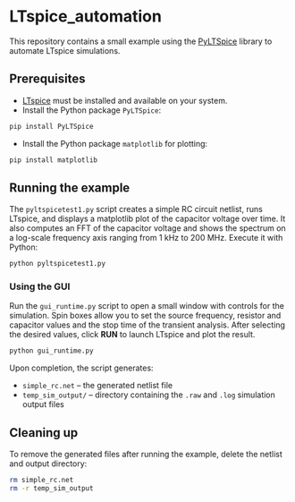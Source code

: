 # LTspice_automation

This repository contains a small example using the [PyLTSpice](https://pypi.org/project/PyLTSpice/) library to automate LTspice simulations.

## Prerequisites

- [LTspice](https://www.analog.com/en/design-center/design-tools-and-calculators/ltspice-simulator.html) must be installed and available on your system.
- Install the Python package `PyLTSpice`:

```bash
pip install PyLTSpice
```
- Install the Python package `matplotlib` for plotting:

```bash
pip install matplotlib
```

## Running the example

The `pyltspicetest1.py` script creates a simple RC circuit netlist, runs LTspice,
and displays a matplotlib plot of the capacitor voltage over time. It also computes
an FFT of the capacitor voltage and shows the spectrum on a log-scale frequency axis
ranging from 1&nbsp;kHz to 200&nbsp;MHz. Execute it with Python:

```bash
python pyltspicetest1.py
```

### Using the GUI

Run the `gui_runtime.py` script to open a small window with controls for the
simulation. Spin boxes allow you to set the source frequency, resistor and
capacitor values and the stop time of the transient analysis. After selecting
the desired values, click **RUN** to launch LTspice and plot the result.

```bash
python gui_runtime.py
```

Upon completion, the script generates:

- `simple_rc.net` – the generated netlist file
- `temp_sim_output/` – directory containing the `.raw` and `.log` simulation output files

## Cleaning up

To remove the generated files after running the example, delete the netlist and output directory:

```bash
rm simple_rc.net
rm -r temp_sim_output
```
